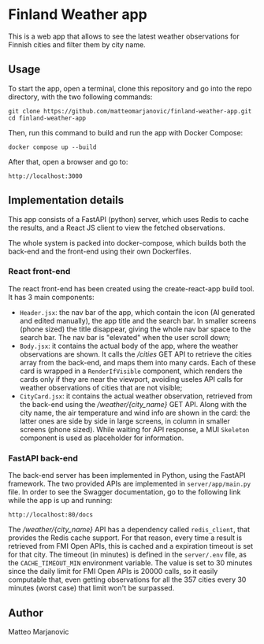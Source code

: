 # Finland Weather app
This is a web app that allows to see the latest weather observations for Finnish cities and filter them by city name.

## Usage
To start the app, open a terminal, clone this repository and go into the repo directory, with the two following commands:
```
git clone https://github.com/matteomarjanovic/finland-weather-app.git
cd finland-weather-app
```
Then, run this command to build and run the app with Docker Compose:
```
docker compose up --build
```
After that, open a browser and go to:
```
http://localhost:3000
```

## Implementation details
This app consists of a FastAPI (python) server, which uses Redis to cache the results, and a React JS client to view the fetched observations.

The whole system is packed into docker-compose, which builds both the back-end and the front-end using their own Dockerfiles.

### React front-end
The react front-end has been created using the create-react-app build tool.
It has 3 main components:
- `Header.jsx`: the nav bar of the app, which contain the icon (AI generated and edited manually), the app title and the search bar. In smaller screens (phone sized) the title disappear, giving the whole nav bar space to the search bar. The nav bar is "elevated" when the user scroll down;
- `Body.jsx`: it contains the actual body of the app, where the weather observations are shown. It calls the */cities* GET API to retrieve the cities array from the back-end, and maps them into many cards. Each of these card is wrapped in a `RenderIfVisible` component, which renders the cards only if they are near the viewport, avoiding useles API calls for weather observations of cities that are not visible;
- `CityCard.jsx`: it contains the actual weather observation, retrieved from the back-end using the */weather/{city_name}* GET API. Along with the city name, the air temperature and wind info are shown in the card: the latter ones are side by side in large screens, in column in smaller screens (phone sized). While waiting for API response, a MUI `Skeleton` component is used as placeholder for information.

### FastAPI back-end
The back-end server has been implemented in Python, using the FastAPI framework. The two provided APIs are implemented in `server/app/main.py` file. In order to see the Swagger documentation, go to the following link while the app is up and running:
```
http://localhost:80/docs
```

The */weather/{city_name}* API has a dependency called `redis_client`, that provides the Redis cache support. For that reason, every time a result is retrieved from FMI Open APIs, this is cached and a expiration timeout is set for that city. The timeout (in minutes) is defined in the `server/.env` file, as the `CACHE_TIMEOUT_MIN` environment variable. The value is set to 30 minutes since the daily limit for FMI Open APIs is 20000 calls, so it easily computable that, even getting observations for all the 357 cities every 30 minutes (worst case) that limit won't be surpassed.

## Author
Matteo Marjanovic